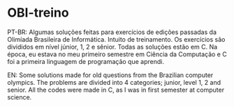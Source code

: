 # OBI-treino

PT-BR: Algumas soluções feitas para exercícios de edições passadas da Olimíada Brasileira de Informática. Intuito de treinamento. Os exercícios são divididos em nível júnior, 1, 2 e sênior. Todas as soluções estão em C. Na época, eu estava no meu primeiro semestre em Ciência da Computação e C foi a primeira linguagem de programação que aprendi.

EN: Some solutions made for old questions from the Brazilian computer olympics. The problems are divided into 4 categories; junior, level 1, 2 and senior. All the codes were made in C, as I was in first semester at computer science.
